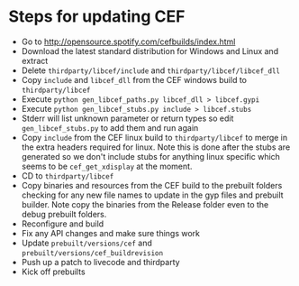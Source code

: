 # Steps for updating CEF

- Go to http://opensource.spotify.com/cefbuilds/index.html
- Download the latest standard distribution for Windows and Linux and extract
- Delete `thirdparty/libcef/include` and `thirdparty/libcef/libcef_dll`
- Copy `include` and `libcef_dll` from the CEF windows build to
`thirdparty/libcef`
- Execute `python gen_libcef_paths.py libcef_dll > libcef.gypi`
- Execute `python gen_libcef_stubs.py include > libcef.stubs`
- Stderr will list unknown parameter or return types so edit `gen_libcef_stubs.py`
to add them and run again
- Copy `include` from the CEF linux build to `thirdparty/libcef` to merge  in
the extra headers required for linux. Note this is done after the stubs are
generated so we don't include stubs for anything linux specific which seems to
be `cef_get_xdisplay` at the moment.
- CD to `thirdparty/libcef`
- Copy binaries and resources from the CEF build to the prebuilt folders checking
for any new file names to update in the gyp files and prebuilt builder. Note copy
the binaries from the Release folder even to the debug prebuilt folders.
- Reconfigure and build
- Fix any API changes and make sure things work
- Update `prebuilt/versions/cef` and `prebuilt/versions/cef_buildrevision`
- Push up a patch to livecode and thirdparty
- Kick off prebuilts
